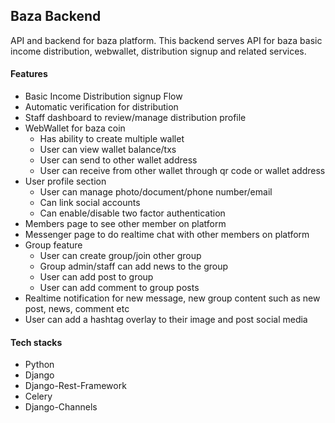 ## Baza Backend

API and backend for baza platform. This backend serves API for baza basic income distribution, webwallet, distribution signup and related services.

#### Features

- Basic Income Distribution signup Flow
- Automatic verification for distribution
- Staff dashboard to review/manage distribution profile
- WebWallet for baza coin
  - Has ability to create multiple wallet
  - User can view wallet balance/txs
  - User can send to other wallet address
  - User can receive from other wallet through qr code or wallet address
- User profile section
  - User can manage photo/document/phone number/email
  - Can link social accounts
  - Can enable/disable two factor authentication
- Members page to see other member on platform
- Messenger page to do realtime chat with other members on platform
- Group feature
  - User can create group/join other group
  - Group admin/staff can add news to the group
  - User can add post to group
  - User can add comment to group posts
- Realtime notification for new message, new group content such as new post, news, comment etc
- User can add a hashtag overlay to their image and post social media

#### Tech stacks

- Python
- Django
- Django-Rest-Framework
- Celery
- Django-Channels
